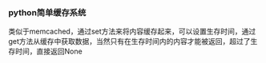 ### python简单缓存系统

类似于memcached，通过set方法来将内容缓存起来，可以设置生存时间，通过get方法从缓存中获取数据，当然只有在生存时间内的内容才能被返回，超过了生存时间，直接返回None

